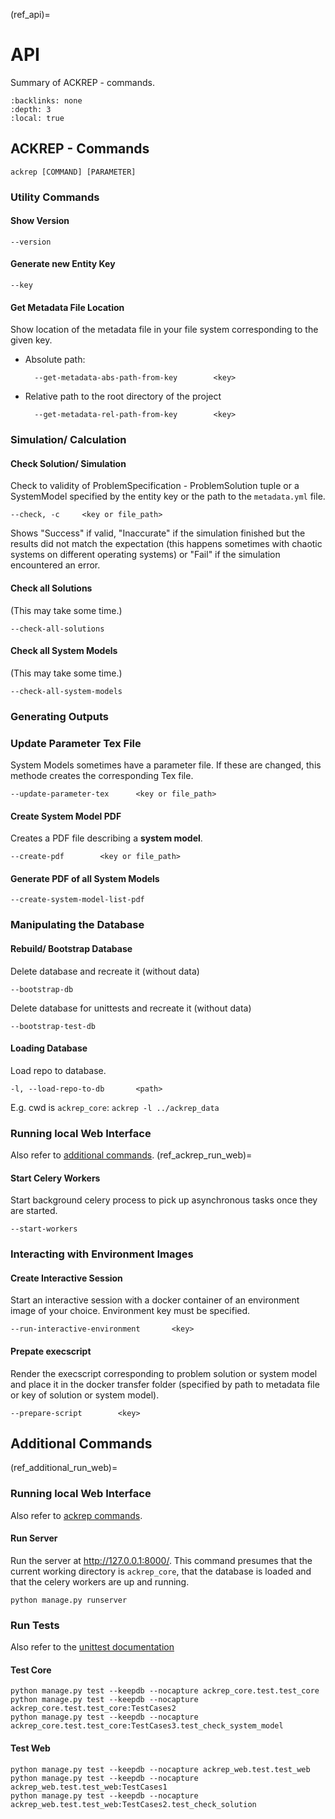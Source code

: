 (ref_api)=
# API
Summary of ACKREP - commands.

```{contents} Table of contents
:backlinks: none
:depth: 3
:local: true
```
## ACKREP - Commands

    ackrep [COMMAND] [PARAMETER]

### Utility Commands
#### Show Version

    --version

#### Generate new Entity Key

    --key

#### Get Metadata File Location
Show location of the metadata file in your file system corresponding to the given key. 
- Absolute path:

        --get-metadata-abs-path-from-key        <key>

- Relative path to the root directory of the project

        --get-metadata-rel-path-from-key        <key>



### Simulation/ Calculation
#### Check Solution/ Simulation
Check to validity of ProblemSpecification - ProblemSolution tuple or a SystemModel specified by the entity key or the path to the `metadata.yml` file. 

    --check, -c     <key or file_path>

Shows "Success" if valid, "Inaccurate" if the simulation finished but the results did not match the expectation (this happens sometimes with chaotic systems on different operating systems) or "Fail" if the simulation encountered an error. 

#### Check all Solutions
(This may take some time.)

    --check-all-solutions

#### Check all System Models
(This may take some time.)

    --check-all-system-models

### Generating Outputs
<!-- todo working title -->
### Update Parameter Tex File
System Models sometimes have a parameter file. If these are changed, this methode creates the corresponding Tex file.

    --update-parameter-tex      <key or file_path>

#### Create System Model PDF
Creates a PDF file describing a **system model**.

    --create-pdf        <key or file_path>

#### Generate PDF of all System Models

    --create-system-model-list-pdf

### Manipulating the Database
#### Rebuild/ Bootstrap Database
Delete database and recreate it (without data)

    --bootstrap-db

Delete database for unittests and recreate it (without data)

    --bootstrap-test-db

#### Loading Database
Load repo to database. 

    -l, --load-repo-to-db       <path>

E.g. cwd is `ackrep_core`: `ackrep -l ../ackrep_data`

### Running local Web Interface
Also refer to [additional commands](ref_additional_run_web).
(ref_ackrep_run_web)=
#### Start Celery Workers
Start background celery process to pick up asynchronous tasks once they are started.

    --start-workers

### Interacting with Environment Images
#### Create Interactive Session
Start an interactive session with a docker container of an environment image of your choice. Environment key must be specified.

    --run-interactive-environment       <key>

#### Prepate execscript
Render the execscript corresponding to problem solution or system model and place it in the docker transfer folder (specified by path to metadata file or key of solution or system model).

    --prepare-script        <key>

## Additional Commands
(ref_additional_run_web)=
### Running local Web Interface
Also refer to [ackrep commands](ref_ackrep_run_web).
#### Run Server
Run the server at <http://127.0.0.1:8000/>. This command presumes that the current working directory is `ackrep_core`, that the database is loaded and that the celery workers are up and running.

    python manage.py runserver

### Run Tests
Also refer to the [unittest documentation](ref_unittests)

#### Test Core

    python manage.py test --keepdb --nocapture ackrep_core.test.test_core
    python manage.py test --keepdb --nocapture ackrep_core.test.test_core:TestCases2
    python manage.py test --keepdb --nocapture ackrep_core.test.test_core:TestCases3.test_check_system_model

#### Test Web

    python manage.py test --keepdb --nocapture ackrep_web.test.test_web
    python manage.py test --keepdb --nocapture ackrep_web.test.test_web:TestCases1
    python manage.py test --keepdb --nocapture ackrep_web.test.test_web:TestCases2.test_check_solution